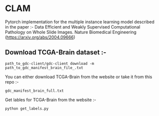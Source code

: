 # CLAM

Pytorch implementation for the multiple instance learning model described in the paper :- Data Efficient and Weakly Supervised Computational Pathology on Whole Slide Images. Nature Biomedical Engineering (https://arxiv.org/abs/2004.09666)

## Download TCGA-Brain dataset :- 
```
path_to_gdc-client/gdc-client download -m path_to_gdc_manifest_brain_file_.txt

```
You can either download TCGA-Brain from the website or take it from this repo :- 
```
gdc_manifest_brain_full.txt
```
Get lables for TCGA-Brain from the website :- 
```
python get_labels.py

```

